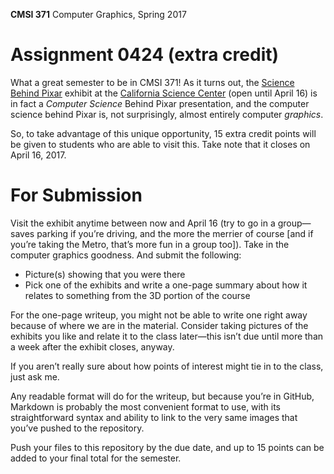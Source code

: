 **CMSI 371** Computer Graphics, Spring 2017

# Assignment 0424 (extra credit)
What a great semester to be in CMSI 371! As it turns out, the [Science Behind Pixar](https://californiasciencecenter.org/exhibits/the-science-behind-pixar-exhibition) exhibit at the [California Science Center](https://californiasciencecenter.org) (open until April 16) is in fact a _Computer Science_ Behind Pixar presentation, and the computer science behind Pixar is, not surprisingly, almost entirely computer _graphics_.

So, to take advantage of this unique opportunity, 15 extra credit points will be given to students who are able to visit this. Take note that it closes on April 16, 2017.

# For Submission
Visit the exhibit anytime between now and April 16 (try to go in a group—saves parking if you’re driving, and the more the merrier of course [and if you’re taking the Metro, that’s more fun in a group too]). Take in the computer graphics goodness. And submit the following:

- Picture(s) showing that you were there
- Pick one of the exhibits and write a one-page summary about how it relates to something from the 3D portion of the course

For the one-page writeup, you might not be able to write one right away because of where we are in the material. Consider taking pictures of the exhibits you like and relate it to the class later—this isn’t due until more than a week after the exhibit closes, anyway.

If you aren’t really sure about how points of interest might tie in to the class, just ask me.

Any readable format will do for the writeup, but because you’re in GitHub, Markdown is probably the most convenient format to use, with its straightforward syntax and ability to link to the very same images that you’ve pushed to the repository.

Push your files to this repository by the due date, and up to 15 points can be added to your final total for the semester.
